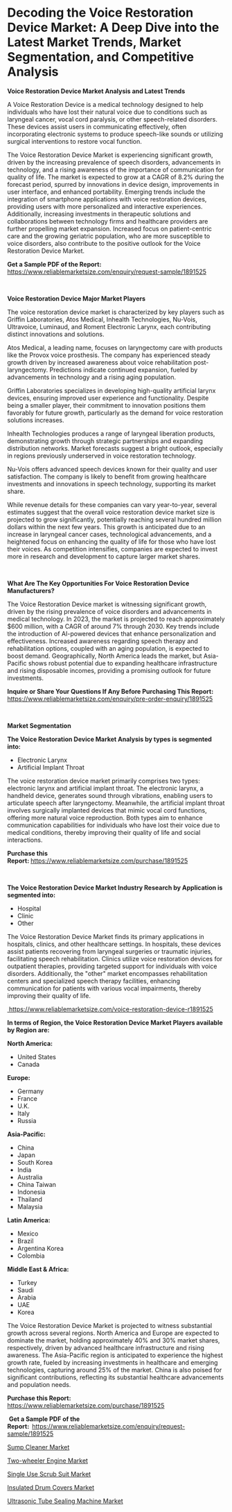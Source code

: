 <p><h1>Decoding the Voice Restoration Device Market: A Deep Dive into the Latest Market Trends, Market Segmentation, and Competitive Analysis</h1></p><p><strong>Voice Restoration Device Market Analysis and Latest Trends</strong></p>
<p><p>A Voice Restoration Device is a medical technology designed to help individuals who have lost their natural voice due to conditions such as laryngeal cancer, vocal cord paralysis, or other speech-related disorders. These devices assist users in communicating effectively, often incorporating electronic systems to produce speech-like sounds or utilizing surgical interventions to restore vocal function.</p><p>The Voice Restoration Device Market is experiencing significant growth, driven by the increasing prevalence of speech disorders, advancements in technology, and a rising awareness of the importance of communication for quality of life. The market is expected to grow at a CAGR of 8.2% during the forecast period, spurred by innovations in device design, improvements in user interface, and enhanced portability. Emerging trends include the integration of smartphone applications with voice restoration devices, providing users with more personalized and interactive experiences. Additionally, increasing investments in therapeutic solutions and collaborations between technology firms and healthcare providers are further propelling market expansion. Increased focus on patient-centric care and the growing geriatric population, who are more susceptible to voice disorders, also contribute to the positive outlook for the Voice Restoration Device Market.</p></p>
<p><strong>Get a Sample PDF of the Report:&nbsp;</strong> <a href="https://www.reliablemarketsize.com/enquiry/request-sample/1891525?utm_campaign=1133&utm_medium=2&utm_source=Github&utm_content=ia&utm_term=24102024&utm_id=voice-restoration-device">https://www.reliablemarketsize.com/enquiry/request-sample/1891525</a></p>
<p>&nbsp;</p>
<p><strong>Voice Restoration Device Major Market Players</strong></p>
<p><p>The voice restoration device market is characterized by key players such as Griffin Laboratories, Atos Medical, Inhealth Technologies, Nu-Vois, Ultravoice, Luminaud, and Roment Electronic Larynx, each contributing distinct innovations and solutions.</p><p>Atos Medical, a leading name, focuses on laryngectomy care with products like the Provox voice prosthesis. The company has experienced steady growth driven by increased awareness about voice rehabilitation post-laryngectomy. Predictions indicate continued expansion, fueled by advancements in technology and a rising aging population.</p><p>Griffin Laboratories specializes in developing high-quality artificial larynx devices, ensuring improved user experience and functionality. Despite being a smaller player, their commitment to innovation positions them favorably for future growth, particularly as the demand for voice restoration solutions increases.</p><p>Inhealth Technologies produces a range of laryngeal liberation products, demonstrating growth through strategic partnerships and expanding distribution networks. Market forecasts suggest a bright outlook, especially in regions previously underserved in voice restoration technology.</p><p>Nu-Vois offers advanced speech devices known for their quality and user satisfaction. The company is likely to benefit from growing healthcare investments and innovations in speech technology, supporting its market share.</p><p>While revenue details for these companies can vary year-to-year, several estimates suggest that the overall voice restoration device market size is projected to grow significantly, potentially reaching several hundred million dollars within the next few years. This growth is anticipated due to an increase in laryngeal cancer cases, technological advancements, and a heightened focus on enhancing the quality of life for those who have lost their voices. As competition intensifies, companies are expected to invest more in research and development to capture larger market shares.</p></p>
<p>&nbsp;</p>
<p><strong>What Are The Key Opportunities For Voice Restoration Device Manufacturers?</strong></p>
<p><p>The Voice Restoration Device market is witnessing significant growth, driven by the rising prevalence of voice disorders and advancements in medical technology. In 2023, the market is projected to reach approximately $600 million, with a CAGR of around 7% through 2030. Key trends include the introduction of AI-powered devices that enhance personalization and effectiveness. Increased awareness regarding speech therapy and rehabilitation options, coupled with an aging population, is expected to boost demand. Geographically, North America leads the market, but Asia-Pacific shows robust potential due to expanding healthcare infrastructure and rising disposable incomes, providing a promising outlook for future investments.</p></p>
<p><strong>Inquire or Share Your Questions If Any Before Purchasing This Report:</strong> <a href="https://www.reliablemarketsize.com/enquiry/pre-order-enquiry/1891525?utm_campaign=1133&utm_medium=2&utm_source=Github&utm_content=ia&utm_term=24102024&utm_id=voice-restoration-device">https://www.reliablemarketsize.com/enquiry/pre-order-enquiry/1891525</a></p>
<p>&nbsp;</p>
<p><strong>Market Segmentation</strong></p>
<p><strong>The Voice Restoration Device Market Analysis by types is segmented into:</strong></p>
<p><ul><li>Electronic Larynx</li><li>Artificial Implant Throat</li></ul></p>
<p><p>The voice restoration device market primarily comprises two types: electronic larynx and artificial implant throat. The electronic larynx, a handheld device, generates sound through vibrations, enabling users to articulate speech after laryngectomy. Meanwhile, the artificial implant throat involves surgically implanted devices that mimic vocal cord functions, offering more natural voice reproduction. Both types aim to enhance communication capabilities for individuals who have lost their voice due to medical conditions, thereby improving their quality of life and social interactions.</p></p>
<p><strong>Purchase this Report:&nbsp;</strong><a href="https://www.reliablemarketsize.com/purchase/1891525?utm_campaign=1133&utm_medium=2&utm_source=Github&utm_content=ia&utm_term=24102024&utm_id=voice-restoration-device">https://www.reliablemarketsize.com/purchase/1891525</a></p>
<p>&nbsp;</p>
<p><strong>The Voice Restoration Device Market Industry Research by Application is segmented into:</strong></p>
<p><ul><li>Hospital</li><li>Clinic</li><li>Other</li></ul></p>
<p><p>The Voice Restoration Device Market finds its primary applications in hospitals, clinics, and other healthcare settings. In hospitals, these devices assist patients recovering from laryngeal surgeries or traumatic injuries, facilitating speech rehabilitation. Clinics utilize voice restoration devices for outpatient therapies, providing targeted support for individuals with voice disorders. Additionally, the "other" market encompasses rehabilitation centers and specialized speech therapy facilities, enhancing communication for patients with various vocal impairments, thereby improving their quality of life.</p></p>
<p><a href="https://www.reliablemarketsize.com/voice-restoration-device-r1891525?utm_campaign=1133&utm_medium=2&utm_source=Github&utm_content=ia&utm_term=24102024&utm_id=voice-restoration-device">&nbsp;https://www.reliablemarketsize.com/voice-restoration-device-r1891525</a></p>
<p><strong>In terms of Region, the Voice Restoration Device Market Players available by Region are:</strong></p>
<p>
    <p> <strong> North America: </strong>
        <ul>
            <li>United States</li>
            <li>Canada</li>
        </ul>
        </p> 
    <p> <strong> Europe: </strong>
        <ul>
            <li>Germany</li>
            <li>France</li>
            <li>U.K.</li>
            <li>Italy</li>
            <li>Russia</li>
        </ul>
        </p> 
    <p> <strong> Asia-Pacific: </strong>
        <ul>
            <li>China</li>
            <li>Japan</li>
            <li>South Korea</li>
            <li>India</li>
            <li>Australia</li>
            <li>China Taiwan</li>
            <li>Indonesia</li>
            <li>Thailand</li>
            <li>Malaysia</li>
        </ul>
        </p> 
    <p> <strong> Latin America: </strong>
        <ul>
            <li>Mexico</li>
            <li>Brazil</li>
            <li>Argentina Korea</li>
            <li>Colombia</li>
        </ul>
        </p> 
    <p> <strong> Middle East & Africa: </strong>
        <ul>
            <li>Turkey</li>
            <li>Saudi</li>
            <li>Arabia</li>
            <li>UAE</li>
            <li>Korea</li>
        </ul>
    </p>
    </p>
<p><p>The Voice Restoration Device Market is projected to witness substantial growth across several regions. North America and Europe are expected to dominate the market, holding approximately 40% and 30% market shares, respectively, driven by advanced healthcare infrastructure and rising awareness. The Asia-Pacific region is anticipated to experience the highest growth rate, fueled by increasing investments in healthcare and emerging technologies, capturing around 25% of the market. China is also poised for significant contributions, reflecting its substantial healthcare advancements and population needs.</p></p>
<p><strong>Purchase this Report: </strong><a href="https://www.reliablemarketsize.com/purchase/1891525?utm_campaign=1133&utm_medium=2&utm_source=Github&utm_content=ia&utm_term=24102024&utm_id=voice-restoration-device">https://www.reliablemarketsize.com/purchase/1891525</a></p>
<p>&nbsp;<strong>Get a Sample PDF of the Report:&nbsp;&nbsp;</strong><a href="https://www.reliablemarketsize.com/enquiry/request-sample/1891525?utm_campaign=1133&utm_medium=2&utm_source=Github&utm_content=ia&utm_term=24102024&utm_id=voice-restoration-device">https://www.reliablemarketsize.com/enquiry/request-sample/1891525</a></p>
<p><strong></strong></p>
<p><p><a href="https://issuu.com/reportprime-2/docs/sump-cleaner-market-size-2030.pptx_c667b9c238a4ab?utm_campaign=1133&utm_medium=2&utm_source=Github&utm_content=ia&utm_term=24102024&utm_id=voice-restoration-device">Sump Cleaner Market</a></p><p><a href="https://github.com/lakeishabuahb/Market-Research-Report-List-1/blob/main/two-wheeler-engine-market.md?utm_campaign=1133&utm_medium=2&utm_source=Github&utm_content=ia&utm_term=24102024&utm_id=voice-restoration-device">Two-wheeler Engine Market</a></p><p><a href="https://github.com/sandygraoj2/Market-Research-Report-List-1/blob/main/single-use-scrub-suit-market.md?utm_campaign=1133&utm_medium=2&utm_source=Github&utm_content=ia&utm_term=24102024&utm_id=voice-restoration-device">Single Use Scrub Suit Market</a></p><p><a href="https://www.linkedin.com/pulse/deep-dive-insulated-drum-covers-market-itstrends-segmentation-kb9sc?utm_campaign=1133&utm_medium=2&utm_source=Github&utm_content=ia&utm_term=24102024&utm_id=voice-restoration-device">Insulated Drum Covers Market</a></p><p><a href="https://issuu.com/reportprime-2/docs/ultrasonic-tube-sealing-machine-mar_d6fb27e9e6bf14?utm_campaign=1133&utm_medium=2&utm_source=Github&utm_content=ia&utm_term=24102024&utm_id=voice-restoration-device">Ultrasonic Tube Sealing Machine Market</a></p></p>